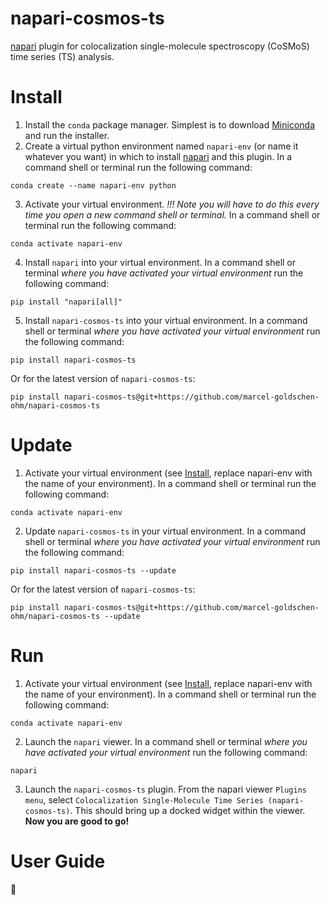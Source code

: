 # napari-cosmos-ts
[napari](https://napari.org/stable/) plugin for colocalization single-molecule spectroscopy (CoSMoS) time series (TS) analysis.

# Install
1. Install the `conda` package manager. Simplest is to download [Miniconda](https://docs.conda.io/en/main/miniconda.html) and run the installer.
2. Create a virtual python environment named `napari-env` (or name it whatever you want) in which to install [napari](https://napari.org/stable/) and this plugin. In a command shell or terminal run the following command:
```shell
conda create --name napari-env python
```
3. Activate your virtual environment. *!!! Note you will have to do this every time you open a new command shell or terminal.* In a command shell or terminal run the following command:
```shell
conda activate napari-env
```
4. Install `napari` into your virtual environment. In a command shell or terminal *where you have activated your virtual environment* run the following command:
```shell
pip install "napari[all]"
```
5. Install `napari-cosmos-ts` into your virtual environment. In a command shell or terminal *where you have activated your virtual environment* run the following command:
```shell
pip install napari-cosmos-ts
```
Or for the latest version of `napari-cosmos-ts`:
```shell
pip install napari-cosmos-ts@git+https://github.com/marcel-goldschen-ohm/napari-cosmos-ts
```

# Update
1. Activate your virtual environment (see [Install](#install), replace napari-env with the name of your environment). In a command shell or terminal run the following command:
```shell
conda activate napari-env
```
2. Update `napari-cosmos-ts` in your virtual environment. In a command shell or terminal *where you have activated your virtual environment* run the following command:
```shell
pip install napari-cosmos-ts --update
```
Or for the latest version of `napari-cosmos-ts`:
```shell
pip install napari-cosmos-ts@git+https://github.com/marcel-goldschen-ohm/napari-cosmos-ts --update
```

# Run
1. Activate your virtual environment (see [Install](#install), replace napari-env with the name of your environment). In a command shell or terminal run the following command:
```shell
conda activate napari-env
```
2. Launch the `napari` viewer. In a command shell or terminal *where you have activated your virtual environment* run the following command:
```shell
napari
```
3. Launch the `napari-cosmos-ts` plugin. From the napari viewer `Plugins menu`, select `Colocalization Single-Molecule Time Series (napari-cosmos-ts)`. This should bring up a docked widget within the viewer. **Now you are good to go!**

# User Guide
:construction: